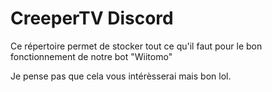 # CreeperTV Discord
Ce répertoire permet de stocker tout ce qu'il faut pour le bon fonctionnement de notre bot "Wiitomo"

Je pense pas que cela vous intérèsserai mais bon lol.
